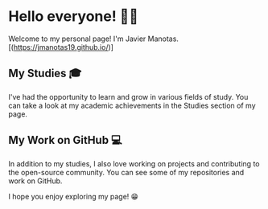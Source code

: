 # Hello everyone! 🤘🏻

Welcome to my personal page! I'm Javier Manotas.
[(https://jmanotas19.github.io/)]

## My Studies 🎓

I've had the opportunity to learn and grow in various fields of study. You can take a look at my academic achievements in the Studies section of my page.

## My Work on GitHub 💻

In addition to my studies, I also love working on projects and contributing to the open-source community. You can see some of my repositories and work on GitHub.

I hope you enjoy exploring my page! 😁 
